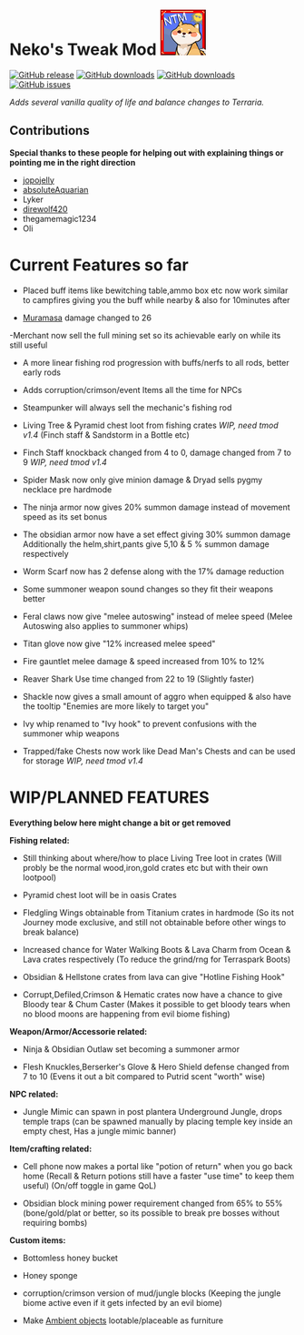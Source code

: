 # **Neko's Tweak Mod** ![img](icon.png)
[![GitHub release](https://img.shields.io/github/release/Nekololizu/NekoTweakMod.svg)](https://github.com/Nekololizu/NekoTweakMod/releases/latest)
[![GitHub downloads](https://img.shields.io/github/downloads/Nekololizu/NekoTweakMod/latest/total.svg)](https://github.com/Nekololizu/NekoTweakMod/releases/latest)
[![GitHub downloads](https://img.shields.io/github/downloads/Nekololizu/NekoTweakMod/total.svg)](https://github.com/Nekololizu/NekoTweakMod/releases)
[![GitHub issues](https://img.shields.io/github/issues/Nekololizu/NekoTweakMod.svg)](https://github.com/Nekololizu/NekoTweakMod/issues)
 
*Adds several vanilla quality of life and balance changes to Terraria.*

## Contributions
**Special thanks to these people for helping out with explaining things or pointing me in the right direction**
- [jopojelly](https://forums.terraria.org/index.php?members/jopojelly.37401/)
- [absoluteAquarian](https://forums.terraria.org/index.php?members/absoluteaquarian.64645/)
- Lyker
- [direwolf420](https://forums.terraria.org/index.php?members/direwolf420.123064/)
- thegamemagic1234
- Oli

# **Current Features so far** 

- Placed buff items like bewitching table,ammo box etc now work similar to campfires giving you the buff while nearby & also for 10minutes after

- [Muramasa](https://www.youtube.com/watch?v=V4F_zBKyMY0) damage changed to 26

-Merchant now sell the full mining set so its achievable early on while its still useful

- A more linear fishing rod progression with buffs/nerfs to all rods, better early rods

- Adds corruption/crimson/event Items all the time for NPCs

- Steampunker will always sell the mechanic's fishing rod

- Living Tree & Pyramid chest loot from fishing crates *WIP, need tmod v1.4*
(Finch staff & Sandstorm in a Bottle etc)

- Finch Staff knockback changed from 4 to 0, damage changed from 7 to 9 *WIP, need tmod v1.4*

- Spider Mask now only give minion damage & Dryad sells pygmy necklace pre hardmode

- The ninja armor now gives 20% summon damage instead of movement speed as its set bonus

- The obsidian armor now have a set effect giving 30% summon damage
Additionally the helm,shirt,pants give 5,10 & 5 % summon damage respectively

- Worm Scarf now has 2 defense along with the 17% damage reduction

- Some summoner weapon sound changes so they fit their weapons better

- Feral claws now give "melee autoswing" instead of melee speed
(Melee Autoswing also applies to summoner whips)

- Titan glove now give "12% increased melee speed"

- Fire gauntlet melee damage & speed increased from 10% to 12%

- Reaver Shark Use time changed from 22 to 19 (Slightly faster)

- Shackle now gives a small amount of aggro when equipped & also have the tooltip "Enemies are more likely to target you"

- Ivy whip renamed to "Ivy hook" to prevent confusions with the summoner whip weapons

- Trapped/fake Chests now work like Dead Man's Chests and can be used for storage *WIP, need tmod v1.4*





# **WIP/PLANNED FEATURES**
**Everything below here might change a bit or get removed**

**Fishing related:**

- Still thinking about where/how to place Living Tree loot in crates
(Will probly be the normal wood,iron,gold crates etc but with their own lootpool)

- Pyramid chest loot will be in oasis Crates

- Fledgling Wings obtainable from Titanium crates in hardmode
(So its not Journey mode exclusive, and still not obtainable before other wings to break balance)

- Increased chance for Water Walking Boots & Lava Charm from Ocean & Lava crates respectively
(To reduce the grind/rng for Terraspark Boots)

- Obsidian & Hellstone crates from lava can give "Hotline Fishing Hook" 

- Corrupt,Defiled,Crimson & Hematic crates now have a chance to give Bloody tear & Chum Caster
(Makes it possible to get bloody tears when no blood moons are happening from evil biome fishing)




**Weapon/Armor/Accessorie related:**

- Ninja & Obsidian Outlaw set becoming a summoner armor

- Flesh Knuckles,Berserker's Glove & Hero Shield defense changed from 7 to 10
(Evens it out a bit compared to Putrid scent "worth" wise)


**NPC related:**

- Jungle Mimic can spawn in post plantera Underground Jungle, drops temple traps
(can be spawned manually by placing temple key inside an empty chest, Has a jungle mimic banner)



**Item/crafting related:**

- Cell phone now makes a portal like "potion of return" when you go back home
(Recall & Return potions still have a faster "use time" to keep them useful)
(On/off toggle in game QoL)

- Obsidian block mining power requirement changed from 65% to 55%
(bone/gold/plat or better, so its possible to break pre bosses without requiring bombs)



**Custom items:**


- Bottomless honey bucket

- Honey sponge

- corruption/crimson version of mud/jungle blocks
(Keeping the jungle biome active even if it gets infected by an evil biome)

- Make [Ambient objects](https://terraria.gamepedia.com/Ambient_objects) lootable/placeable as furniture